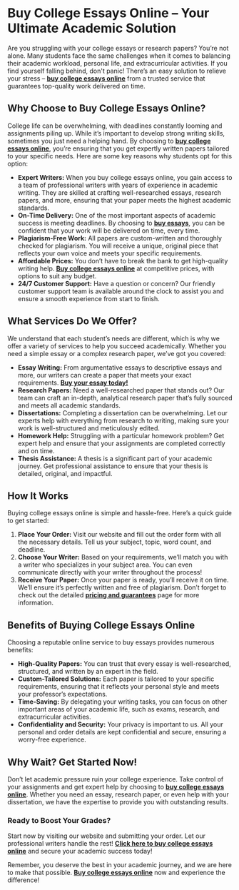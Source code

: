 # Buy College Essays Online – Your Ultimate Academic Solution

Are you struggling with your college essays or research papers? You’re not alone. Many students face the same challenges when it comes to balancing their academic workload, personal life, and extracurricular activities. If you find yourself falling behind, don't panic! There’s an easy solution to relieve your stress – **[buy college essays online](https://tinyurl.com/topessay?keyword=buy+college+essays+online)** from a trusted service that guarantees top-quality work delivered on time.

## Why Choose to Buy College Essays Online?

College life can be overwhelming, with deadlines constantly looming and assignments piling up. While it’s important to develop strong writing skills, sometimes you just need a helping hand. By choosing to **[buy college essays online](https://tinyurl.com/topessay?keyword=buy+college+essays+online)**, you’re ensuring that you get expertly written papers tailored to your specific needs. Here are some key reasons why students opt for this option:

- **Expert Writers:** When you buy college essays online, you gain access to a team of professional writers with years of experience in academic writing. They are skilled at crafting well-researched essays, research papers, and more, ensuring that your paper meets the highest academic standards.
- **On-Time Delivery:** One of the most important aspects of academic success is meeting deadlines. By choosing to **[buy essays](https://tinyurl.com/topessay?keyword=buy+college+essays+online)**, you can be confident that your work will be delivered on time, every time.
- **Plagiarism-Free Work:** All papers are custom-written and thoroughly checked for plagiarism. You will receive a unique, original piece that reflects your own voice and meets your specific requirements.
- **Affordable Prices:** You don’t have to break the bank to get high-quality writing help. **[Buy college essays online](https://tinyurl.com/topessay?keyword=buy+college+essays+online)** at competitive prices, with options to suit any budget.
- **24/7 Customer Support:** Have a question or concern? Our friendly customer support team is available around the clock to assist you and ensure a smooth experience from start to finish.

## What Services Do We Offer?

We understand that each student’s needs are different, which is why we offer a variety of services to help you succeed academically. Whether you need a simple essay or a complex research paper, we’ve got you covered:

- **Essay Writing:** From argumentative essays to descriptive essays and more, our writers can create a paper that meets your exact requirements. **[Buy your essay today!](https://tinyurl.com/topessay?keyword=buy+college+essays+online)**
- **Research Papers:** Need a well-researched paper that stands out? Our team can craft an in-depth, analytical research paper that’s fully sourced and meets all academic standards.
- **Dissertations:** Completing a dissertation can be overwhelming. Let our experts help with everything from research to writing, making sure your work is well-structured and meticulously edited.
- **Homework Help:** Struggling with a particular homework problem? Get expert help and ensure that your assignments are completed correctly and on time.
- **Thesis Assistance:** A thesis is a significant part of your academic journey. Get professional assistance to ensure that your thesis is detailed, original, and impactful.

## How It Works

Buying college essays online is simple and hassle-free. Here’s a quick guide to get started:

1. **Place Your Order:** Visit our website and fill out the order form with all the necessary details. Tell us your subject, topic, word count, and deadline.
2. **Choose Your Writer:** Based on your requirements, we’ll match you with a writer who specializes in your subject area. You can even communicate directly with your writer throughout the process!
3. **Receive Your Paper:** Once your paper is ready, you’ll receive it on time. We’ll ensure it’s perfectly written and free of plagiarism. Don’t forget to check out the detailed **[pricing and guarantees](https://tinyurl.com/topessay?keyword=buy+college+essays+online)** page for more information.

## Benefits of Buying College Essays Online

Choosing a reputable online service to buy essays provides numerous benefits:

- **High-Quality Papers:** You can trust that every essay is well-researched, structured, and written by an expert in the field.
- **Custom-Tailored Solutions:** Each paper is tailored to your specific requirements, ensuring that it reflects your personal style and meets your professor’s expectations.
- **Time-Saving:** By delegating your writing tasks, you can focus on other important areas of your academic life, such as exams, research, and extracurricular activities.
- **Confidentiality and Security:** Your privacy is important to us. All your personal and order details are kept confidential and secure, ensuring a worry-free experience.

## Why Wait? Get Started Now!

Don’t let academic pressure ruin your college experience. Take control of your assignments and get expert help by choosing to **[buy college essays online](https://tinyurl.com/topessay?keyword=buy+college+essays+online)**. Whether you need an essay, research paper, or even help with your dissertation, we have the expertise to provide you with outstanding results.

### Ready to Boost Your Grades?

Start now by visiting our website and submitting your order. Let our professional writers handle the rest! **[Click here to buy college essays online](https://tinyurl.com/topessay?keyword=buy+college+essays+online)** and secure your academic success today!

Remember, you deserve the best in your academic journey, and we are here to make that possible. **[Buy college essays online](https://tinyurl.com/topessay?keyword=buy+college+essays+online)** now and experience the difference!
